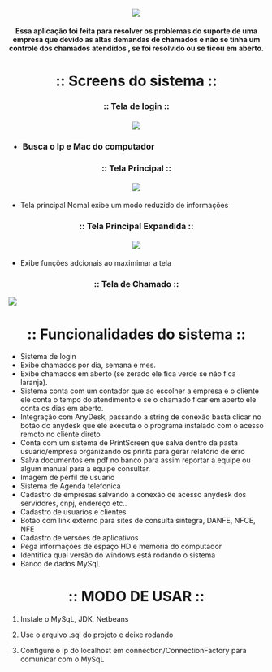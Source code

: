 <h4 align="center">
 <img src="https://user-images.githubusercontent.com/957189/82269499-46a2f080-9948-11ea-84ee-020ed0310fb7.jpg" />
</h4>



<h4 align="center">
 Essa aplicação foi feita para resolver os problemas do suporte de uma empresa que devido as altas demandas de chamados e não se tinha um controle dos chamados atendidos , se foi resolvido ou se ficou em aberto.
</h4>

<h1 align="center"> :: Screens do sistema :: </h1>

<h3 align="center"> :: Tela de login :: </h3>

<h4 align="center">
 <img src="https://user-images.githubusercontent.com/957189/82269219-54a44180-9947-11ea-8395-3f77c97b3a72.jpg"/>

<h3  ::Tela de Login ::</h3>

- Busca o Ip e Mac do computador
</h4>


<h3 align="center"> :: Tela Principal :: </h3>
<h4 align="center">
 <img src="https://user-images.githubusercontent.com/957189/82269374-e744e080-9947-11ea-885e-a537ecc0533c.jpg"/>
</h4>

- Tela principal Nomal exibe um modo reduzido de informações


<h3 align="center"> :: Tela Principal Expandida :: </h3>
<h4 align="center">
 <img src="https://user-images.githubusercontent.com/957189/82269819-33445500-9949-11ea-9bb8-92f6b4631ad5.jpg"/>
</h4>

- Exibe funções adcionais ao maximimar a tela



<h3 align="center"> :: Tela de Chamado :: </h3>
 <img src="https://user-images.githubusercontent.com/957189/82271014-faa67a80-994c-11ea-916c-76598af68983.jpg"/>


<h1 align="center"> :: Funcionalidades do sistema :: </h1>

- Sistema de login 
- Exibe chamados por dia, semana e mes.
- Exibe chamados em aberto (se zerado ele fica verde se não fica laranja).
- Sistema conta com um contador que ao escolher a empresa e o cliente ele conta o tempo do atendimento e se o chamado ficar em aberto ele conta os dias em aberto.
- Integração com AnyDesk, passando a string de conexão basta clicar no botão do anydesk que ele executa o o programa instalado com o acesso remoto no cliente direto
- Conta com um sistema de PrintScreen que salva dentro da pasta usuario/empresa organizando os prints para gerar relatório de erro
- Salva documentos em pdf no banco para assim reportar a equipe ou algum manual para a equipe consultar.
- Imagem de perfil de usuario
- Sistema de Agenda telefonica
- Cadastro de empresas salvando a conexão de acesso anydesk dos servidores, cnpj, endereço etc..
- Cadastro de usuarios e clientes
- Botão com link externo para sites de consulta sintegra, DANFE, NFCE, NFE
- Cadastro de versões de aplicativos 
- Pega informações de espaço HD e memoria do computador
- Identifica qual versão do windows está rodando o sistema 
- Banco de dados MySqL


<h1 align="center"> :: MODO DE USAR :: </h1>

1. Instale o MySqL, JDK, Netbeans 

2. Use o arquivo .sql do projeto e deixe rodando

3. Configure o ip do localhost em  connection/ConnectionFactory para comunicar com o MySqL























